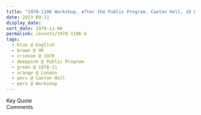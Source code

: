 ```yaml
---
title: "1978-1106 Workshop, after the Public Program, Caxton Hall, 10 Caxton Street, Westminster, London, UK (likely)"
date: 2023-09-11
display_date: 
sort_date: 1978-11-06
permalink: /events/1978-1106-b
tags:
  - blue @ English
  - brown @ UK
  - crimson @ 1978
  - deeppink @ Public Program
  - green @ 1978-11
  - orange @ London
  - peru @ Caxton Hall
  - peru @ Workshop  
---
```


<wave-list>
  <list-title color="green" width="75">Key Quote</list-title>
  <list-item color="BlanchedAlmond"  width="200"></list-item>
  <list-item color="Lavender"></list-item>
  <list-item color="BlanchedAlmond"></list-item>
</wave-list>

<br>

<wave-list>
  <list-title color="green" width="75">Comments</list-title>
  <list-item color="BlanchedAlmond"  width="200"></list-item>
  <list-item color="Lavender"></list-item>
  <list-item color="BlanchedAlmond"></list-item>
</wave-list>